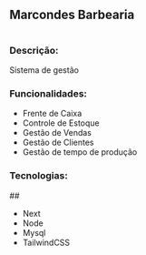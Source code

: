 <h2>Marcondes Barbearia<h1></h2>
<h3>Descrição:</h3>
 
Sistema de gestão

<h3>Funcionalidades:</h3>

  
<ul>
<li>Frente de Caixa</li>
<li>Controle de Estoque</li>
<li>Gestão de Vendas</li>
<li>Gestão de Clientes</li>
<li>Gestão de tempo de produção</li>
</ul>

<h3>Tecnologias:</h3>
##
<ul>
<li>Next</li>
<li>Node</li>
<li>Mysql</li>
<li>TailwindCSS</li>
</ul>
